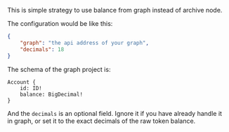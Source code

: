 This is simple strategy to use balance from graph instead of archive node.

The configuration would be like this:

```json
{
    "graph": "the api address of your graph",
    "decimals": 18 
}
```

The schema of the graph project is:

```
Account {
    id: ID!
    balance: BigDecimal!
}
```

And the `decimals` is an optional field. Ignore it if you have already handle it in graph, or set it to the exact decimals of the raw token balance.